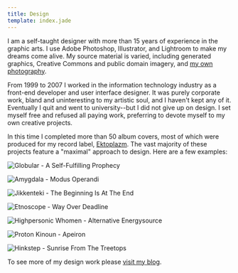 ```yaml
---
title: Design
template: index.jade
---
```


I am a self-taught designer with more than 15 years of experience in the graphic arts. I use Adobe Photoshop, Illustrator, and Lightroom to make my dreams come alive. My source material is varied, including generated graphics, Creative Commons and public domain imagery, and [my own photography](/photography).

From 1999 to 2007 I worked in the information technology industry as a front-end developer and user interface designer. It was purely corporate work, bland and uninteresting to my artistic soul, and I haven't kept any of it. Eventually I quit and went to university--but I did not give up on design. I set myself free and refused all paying work, preferring to devote myself to my own creative projects.

In this time I completed more than 50 album covers, most of which were produced for my record label, [Ektoplazm](http://www.ektoplazm.com/profiles/ektoplazm). The vast majority of these projects feature a "maximal" approach to design. Here are a few examples:

![Globular - A Self-Fulfilling Prophecy](/img/design/synaptic-globular-a-self-fulfilling-prophecy.jpg)

![Amygdala - Modus Operandi](/img/design/synaptic-amygdala-modus-operandi.jpg)

![Jikkenteki - The Beginning Is At The End](/img/design/synaptic-jikkenteki-the-beginning-is-at-the-end.jpg)

![Etnoscope - Way Over Deadline](/img/design/synaptic-etnoscope-way-over-deadline.jpg)

![Highpersonic Whomen - Alternative Energysource](/img/design/synaptic-highpersonic-whomen-alternative-energysource.jpg)

![Proton Kinoun - Apeiron](/img/design/synaptic-proton-kinoun-apeiron.jpg)

![Hinkstep - Sunrise From The Treetops](/img/design/synaptic-hinkstep-sunrise-from-the-treetops.jpg)

To see more of my design work please [visit my blog](http://synapticism.com/tag/design/).
